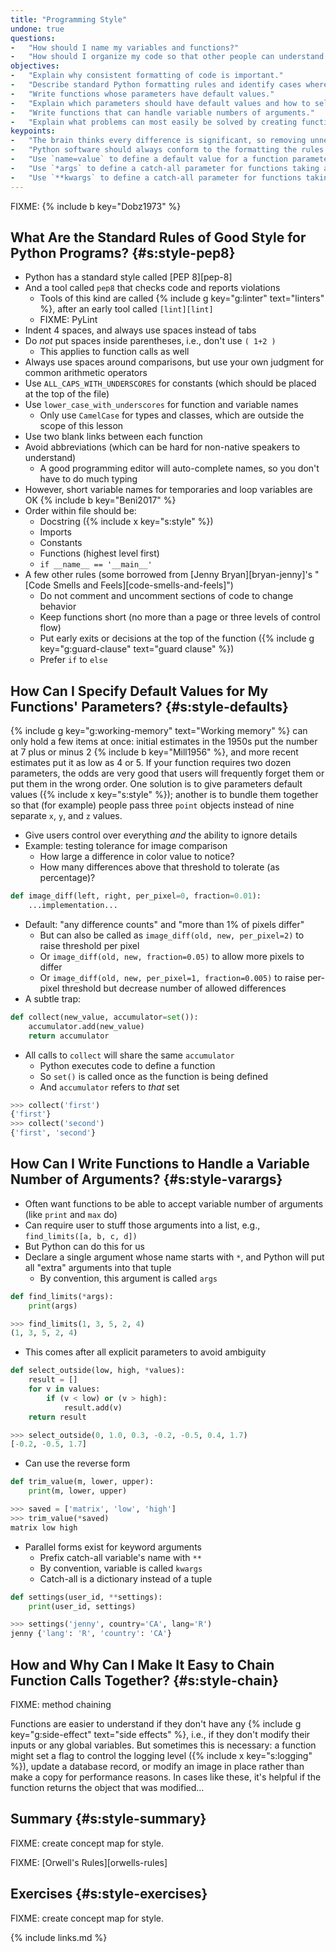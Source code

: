 ```yaml
---
title: "Programming Style"
undone: true
questions:
-   "How should I name my variables and functions?"
-   "How should I organize my code so that other people can understand it?"
objectives:
-   "Explain why consistent formatting of code is important."
-   "Describe standard Python formatting rules and identify cases where code does or doesn't conform to them."
-   "Write functions whose parameters have default values."
-   "Explain which parameters should have default values and how to select good ones."
-   "Write functions that can handle variable numbers of arguments."
-   "Explain what problems can most easily be solved by creating functions with variable numbers of arguments."
keypoints:
-   "The brain thinks every difference is significant, so removing unnecessary differences in formatting reduces cognitive load."
-   "Python software should always conform to the formatting the rules in PEP 8."
-   "Use `name=value` to define a default value for a function parameter."
-   "Use `*args` to define a catch-all parameter for functions taking a variable number of unnamed arguments."
-   "Use `**kwargs` to define a catch-all parameter for functions taking a variable number of named arguments."
---
```


FIXME: {% include b key="Dobz1973" %}

## What Are the Standard Rules of Good Style for Python Programs? {#s:style-pep8}

-   Python has a standard style called [PEP 8][pep-8]
-   And a tool called `pep8` that checks code and reports violations
    -   Tools of this kind are called {% include g key="g:linter" text="linters" %}, after an early tool called `[lint][lint]`
    -   FIXME: PyLint
-   Indent 4 spaces, and always use spaces instead of tabs
-   Do *not* put spaces inside parentheses, i.e., don't use `( 1+2 )`
    -   This applies to function calls as well
-   Always use spaces around comparisons, but use your own judgment for common arithmetic operators
-   Use `ALL_CAPS_WITH_UNDERSCORES` for constants (which should be placed at the top of the file)
-   Use `lower_case_with_underscores` for function and variable names
    -   Only use `CamelCase` for types and classes, which are outside the scope of this lesson
-   Use two blank links between each function
-   Avoid abbreviations (which can be hard for non-native speakers to understand)
    -   A good programming editor will auto-complete names, so you don't have to do much typing
-   However, short variable names for temporaries and loop variables are OK {% include b key="Beni2017" %}
-   Order within file should be:
    -   Docstring ({% include x key="s:style" %})
    -   Imports
    -   Constants
    -   Functions (highest level first)
    -   `if __name__ == '__main__'`
-   A few other rules (some borrowed from [Jenny Bryan][bryan-jenny]'s "[Code Smells and Feels][code-smells-and-feels]")
    -   Do not comment and uncomment sections of code to change behavior
    -   Keep functions short (no more than a page or three levels of control flow)
    -   Put early exits or decisions at the top of the function ({% include g key="g:guard-clause" text="guard clause" %})
    -   Prefer `if` to `else`

## How Can I Specify Default Values for My Functions' Parameters? {#s:style-defaults}

{% include g key="g:working-memory" text="Working memory" %} can only hold a few items at once:
initial estimates in the 1950s put the number at 7 plus or minus 2 {% include b key="Mill1956" %},
and more recent estimates put it as low as 4 or 5.
If your function requires two dozen parameters,
the odds are very good that users will frequently forget them
or put them in the wrong order.
One solution is to give parameters default values ({% include x key="s:style" %});
another is to bundle them together so that (for example)
people pass three `point` objects instead of nine separate `x`, `y`, and `z` values.

-   Give users control over everything *and* the ability to ignore details
-   Example: testing tolerance for image comparison
    -   How large a difference in color value to notice?
    -   How many differences above that threshold to tolerate (as percentage)?

```python
def image_diff(left, right, per_pixel=0, fraction=0.01):
    ...implementation...
```

-   Default: "any difference counts" and "more than 1% of pixels differ"
    -   But can also be called as `image_diff(old, new, per_pixel=2)` to raise threshold per pixel
    -   Or `image_diff(old, new, fraction=0.05)` to allow more pixels to differ
    -   Or `image_diff(old, new, per_pixel=1, fraction=0.005)` to raise per-pixel threshold but decrease number of allowed differences
-   A subtle trap:

```python
def collect(new_value, accumulator=set()):
    accumulator.add(new_value)
    return accumulator
```

-   All calls to `collect` will share the same `accumulator`
    -   Python executes code to define a function
    -   So `set()` is called once as the function is being defined
    -   And `accumulator` refers to *that* set

```python
>>> collect('first')
{'first'}
>>> collect('second')
{'first', 'second'}
```

## How Can I Write Functions to Handle a Variable Number of Arguments? {#s:style-varargs}

-   Often want functions to be able to accept variable number of arguments (like `print` and `max` do)
-   Can require user to stuff those arguments into a list, e.g., `find_limits([a, b, c, d])`
-   But Python can do this for us
-   Declare a single argument whose name starts with `*`, and Python will put all "extra" arguments into that tuple
    -   By convention, this argument is called `args`

```python
def find_limits(*args):
    print(args)
```
```python
>>> find_limits(1, 3, 5, 2, 4)
(1, 3, 5, 2, 4)
```

-   This comes after all explicit parameters to avoid ambiguity

```python
def select_outside(low, high, *values):
    result = []
    for v in values:
        if (v < low) or (v > high):
            result.add(v)
    return result
```
```python
>>> select_outside(0, 1.0, 0.3, -0.2, -0.5, 0.4, 1.7)
[-0.2, -0.5, 1.7]
```

-   Can use the reverse form

```python
def trim_value(m, lower, upper):
    print(m, lower, upper)
```
```python
>>> saved = ['matrix', 'low', 'high']
>>> trim_value(*saved)
matrix low high
```

-   Parallel forms exist for keyword arguments
    -   Prefix catch-all variable's name with `**`
    -   By convention, variable is called `kwargs`
    -   Catch-all is a dictionary instead of a tuple

```python
def settings(user_id, **settings):
    print(user_id, settings)
```
```python
>>> settings('jenny', country='CA', lang='R')
jenny {'lang': 'R', 'country': 'CA'}
```

## How and Why Can I Make It Easy to Chain Function Calls Together? {#s:style-chain}

FIXME: method chaining

Functions are easier to understand if they don't have any {% include g key="g:side-effect" text="side effects" %},
i.e.,
if they don't modify their inputs or any global variables.
But sometimes this is necessary:
a function might set a flag to control the logging level ({% include x key="s:logging" %}),
update a database record,
or modify an image in place rather than make a copy for performance reasons.
In cases like these,
it's helpful if the function returns the object that was modified...

## Summary {#s:style-summary}

FIXME: create concept map for style.

FIXME: [Orwell's Rules][orwells-rules]

## Exercises {#s:style-exercises}

FIXME: create concept map for style.

{% include links.md %}
